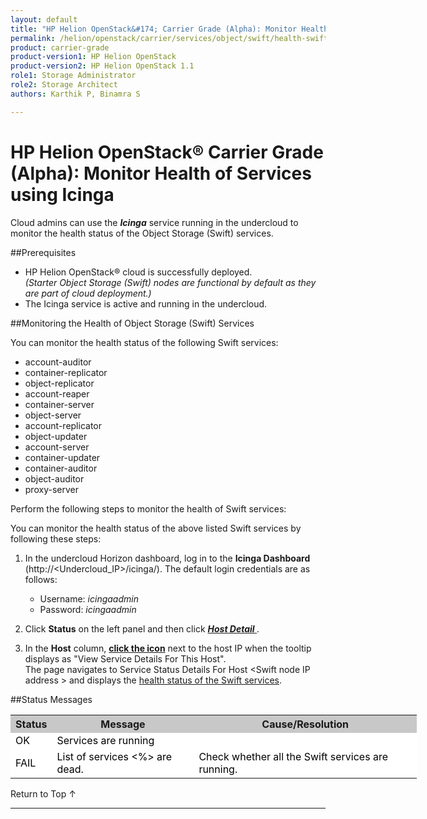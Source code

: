 ```yaml
---
layout: default
title: "HP Helion OpenStack&#174; Carrier Grade (Alpha): Monitor Health of Services using Icinga"
permalink: /helion/openstack/carrier/services/object/swift/health-swift-services/
product: carrier-grade
product-version1: HP Helion OpenStack
product-version2: HP Helion OpenStack 1.1
role1: Storage Administrator
role2: Storage Architect
authors: Karthik P, Binamra S

---
```

<!--UNDER REVISION-->

<script>

function PageRefresh {
onLoad="window.refresh"
}

PageRefresh();

</script>

<!--
<p style="font-size: small;"> <a href="/helion/openstack/carrier/services/object/overview/">&#9664; PREV</a> | <a href="/helion/openstack/carrier/services/overview/">&#9650; UP</a> | <a href=" /helion/openstack/carrier/services/swift/deployment/"> NEXT &#9654</a> </p>-->


# HP Helion OpenStack&#174; Carrier Grade (Alpha): Monitor Health of Services using Icinga 

Cloud admins can use the ***Icinga*** service running in the undercloud to monitor the health status of the Object Storage (Swift) services. 

##Prerequisites

* HP Helion OpenStack&#174; cloud is successfully deployed.<br />*(Starter Object Storage (Swift) nodes are functional by default as they are part of cloud deployment.)*
* The Icinga service is active and running in the undercloud.

##Monitoring the Health of Object Storage (Swift) Services

You can monitor the health status of the following Swift services:

* account-auditor
* container-replicator
* object-replicator
* account-reaper
* container-server
* object-server
* account-replicator
* object-updater
* account-server
* container-updater
* container-auditor
* object-auditor
* proxy-server

Perform the following steps to monitor the health of Swift services:

 You can monitor the health status of the above listed  Swift services by following these steps:

1. In the undercloud Horizon dashboard, log in to the **Icinga Dashboard** (http://&lt;Undercloud_IP&gt;/icinga/). The default login credentials are as follows:
		
	* Username: *icingaadmin*
	* Password: *icingaadmin*  

2. Click **Status** on the left panel and then click <a href="javascript:window.open('/content/documentation/media/icinga_host-details.png','_blank','toolbar=no,menubar=no,resizable=yes,scrollbars=yes')"><b><i>Host Detail</i> </b><!--(opens in a new window)--></a>.


3. In the **Host** column,  <a href="javascript:window.open('/content/documentation/media/swift_icinga_view-details.png','_blank','toolbar=no,menubar=no,resizable=yes,scrollbars=yes')"><b>click the icon</b><!-- (opens in a new window)--></a> next to the host IP when the tooltip displays as "View Service Details For This Host". <br /> 
The page navigates to Service Status Details For Host &lt;Swift node IP address &gt; and displays the</b>  <a href="javascript:window.open('/content/documentation/media/swift_icinga-health-status.png','_blank','toolbar=no,menubar=no,resizable=yes,scrollbars=yes')">health status  of the Swift services<!--(opens in a new window)--></a>.
<!--
4. Click the Swift node IP address to open the <a href="javascript:window.open('/content/documentation/media/swift_icinga-swift-services.png','_blank','toolbar=no,menubar=no,resizable=yes,scrollbars=yes')"><b>Service Status Details For Host &lt;Swift node IP address </b> </a>to view the health status of the selected Swift node.-->

##Status Messages

<table style="text-align: left; vertical-align: top; width:650px;">
<tr style="background-color: #C8C8C8;">
	<th>Status</th>
	<th><center>Message</center></th>
    <th><center>Cause/Resolution</center></th>
</tr>
<tr style="background-color: white; color: black;">
	<td>OK</td>
	<td>Services are running</td>
    <td></td>
</tr>
<tr style="background-color: white; color: black;">
	<td>FAIL </td>
	<td>List of services &lt;%&gt; are dead.
</td>
    <td> Check whether all the Swift services are running.</td>
</tr>
</table>


<a href="#top" style="padding:14px 0px 14px 0px; text-decoration: none;"> Return to Top &#8593; </a>

----

 


































 

